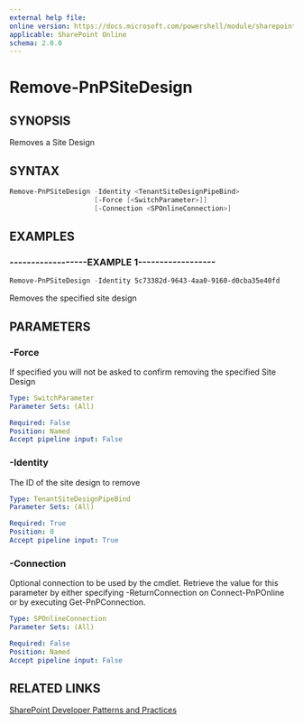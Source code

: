 ```yaml
---
external help file:
online version: https://docs.microsoft.com/powershell/module/sharepoint-pnp/remove-pnpsitedesign
applicable: SharePoint Online
schema: 2.0.0
---
```

# Remove-PnPSiteDesign

## SYNOPSIS
Removes a Site Design

## SYNTAX 

```powershell
Remove-PnPSiteDesign -Identity <TenantSiteDesignPipeBind>
                     [-Force [<SwitchParameter>]]
                     [-Connection <SPOnlineConnection>]
```

## EXAMPLES

### ------------------EXAMPLE 1------------------
```powershell
Remove-PnPSiteDesign -Identity 5c73382d-9643-4aa0-9160-d0cba35e40fd
```

Removes the specified site design

## PARAMETERS

### -Force
If specified you will not be asked to confirm removing the specified Site Design

```yaml
Type: SwitchParameter
Parameter Sets: (All)

Required: False
Position: Named
Accept pipeline input: False
```

### -Identity
The ID of the site design to remove

```yaml
Type: TenantSiteDesignPipeBind
Parameter Sets: (All)

Required: True
Position: 0
Accept pipeline input: True
```

### -Connection
Optional connection to be used by the cmdlet. Retrieve the value for this parameter by either specifying -ReturnConnection on Connect-PnPOnline or by executing Get-PnPConnection.

```yaml
Type: SPOnlineConnection
Parameter Sets: (All)

Required: False
Position: Named
Accept pipeline input: False
```

## RELATED LINKS

[SharePoint Developer Patterns and Practices](https://aka.ms/sppnp)